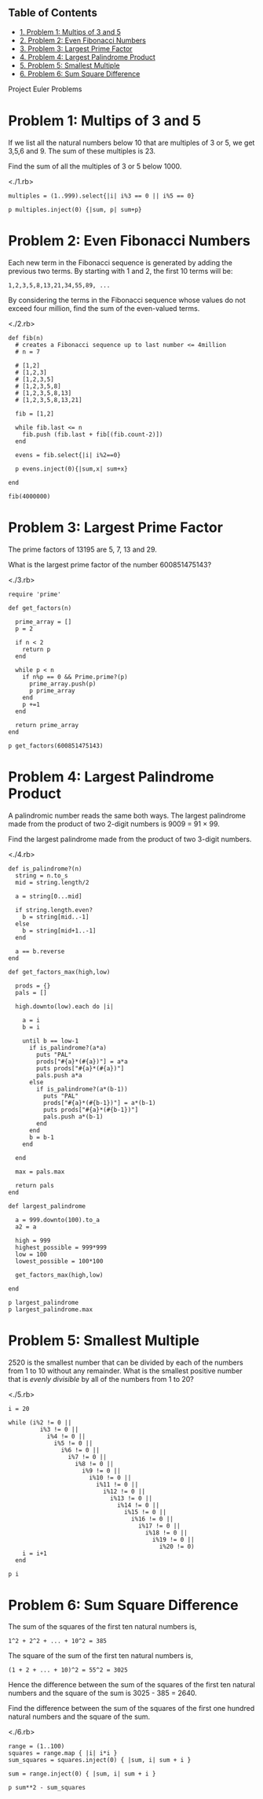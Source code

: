 <div id="table-of-contents">
<h2>Table of Contents</h2>
<div id="text-table-of-contents">
<ul>
<li><a href="#sec-1">1. Problem 1: Multips of 3 and 5</a></li>
<li><a href="#sec-2">2. Problem 2: Even Fibonacci Numbers</a></li>
<li><a href="#sec-3">3. Problem 3: Largest Prime Factor</a></li>
<li><a href="#sec-4">4. Problem 4: Largest Palindrome Product</a></li>
<li><a href="#sec-5">5. Problem 5: Smallest Multiple</a></li>
<li><a href="#sec-6">6. Problem 6: Sum Square Difference</a></li>
</ul>
</div>
</div>

Project Euler Problems

# Problem 1: Multips of 3 and 5<a id="sec-1" name="sec-1"></a>

If we list all the natural numbers below 10 that are multiples of 3 or 5, we 
get 3,5,6 and 9. The sum of these multiples is 23.

Find the sum of all the multiples of 3 or 5 below 1000.

<./1.rb>

    multiples = (1..999).select{|i| i%3 == 0 || i%5 == 0}
    
    p multiples.inject(0) {|sum, p| sum+p}

# Problem 2: Even Fibonacci Numbers<a id="sec-2" name="sec-2"></a>

Each new term in the Fibonacci sequence is generated by adding the previous 
two terms. By starting with 1 and 2, the first 10 terms will be:

    1,2,3,5,8,13,21,34,55,89, ...

By considering the terms in the Fibonacci sequence whose values do not exceed 
four million, find the sum of the even-valued terms.

<./2.rb>

    def fib(n)
      # creates a Fibonacci sequence up to last number <= 4million
      # n = 7
    
      # [1,2]
      # [1,2,3]
      # [1,2,3,5]
      # [1,2,3,5,8]
      # [1,2,3,5,8,13]
      # [1,2,3,5,8,13,21]
    
      fib = [1,2]
    
      while fib.last <= n
        fib.push (fib.last + fib[(fib.count-2)])
      end
    
      evens = fib.select{|i| i%2==0}
    
      p evens.inject(0){|sum,x| sum+x}
    
    end
    
    fib(4000000)

# Problem 3: Largest Prime Factor<a id="sec-3" name="sec-3"></a>

The prime factors of 13195 are 5, 7, 13 and 29.

What is the largest prime factor of the number 600851475143?

<./3.rb>

    require 'prime'
    
    def get_factors(n)
    
      prime_array = []
      p = 2
    
      if n < 2
        return p
      end
    
      while p < n
        if n%p == 0 && Prime.prime?(p)
          prime_array.push(p)
          p prime_array
        end
        p +=1
      end
    
      return prime_array
    end
    
    p get_factors(600851475143)

# Problem 4: Largest Palindrome Product<a id="sec-4" name="sec-4"></a>

A palindromic number reads the same both ways. The largest palindrome made
from the product of two 2-digit numbers is 9009 = 91 × 99.

Find the largest palindrome made from the product of two 3-digit numbers.

<./4.rb>

    def is_palindrome?(n)
      string = n.to_s
      mid = string.length/2
    
      a = string[0...mid]
    
      if string.length.even? 
        b = string[mid..-1]
      else
        b = string[mid+1..-1]
      end
    
      a == b.reverse
    end
    
    def get_factors_max(high,low)
    
      prods = {}
      pals = []
    
      high.downto(low).each do |i|
    
        a = i
        b = i
    
        until b == low-1
          if is_palindrome?(a*a)
            puts "PAL"
            prods["#{a}*(#{a})"] = a*a
            puts prods["#{a}*(#{a})"]
            pals.push a*a
          else
            if is_palindrome?(a*(b-1))
              puts "PAL"
              prods["#{a}*(#{b-1})"] = a*(b-1)
              puts prods["#{a}*(#{b-1})"]
              pals.push a*(b-1)
            end
          end
          b = b-1
        end
    
      end
    
      max = pals.max
    
      return pals
    end
    
    def largest_palindrome
    
      a = 999.downto(100).to_a
      a2 = a
    
      high = 999
      highest_possible = 999*999
      low = 100
      lowest_possible = 100*100
    
      get_factors_max(high,low)
    
    end
    
    p largest_palindrome
    p largest_palindrome.max

# Problem 5: Smallest Multiple<a id="sec-5" name="sec-5"></a>

2520 is the smallest number that can be divided by each of the numbers 
from 1 to 10 without any remainder. What is the smallest positive number that
is *evenly divisible* by all of the numbers from 1 to 20?

<./5.rb>

    i = 20
    
    while (i%2 != 0 ||
             i%3 != 0 ||
               i%4 != 0 ||
                 i%5 != 0 ||
                   i%6 != 0 ||
                     i%7 != 0 ||
                       i%8 != 0 ||
                         i%9 != 0 ||
                           i%10 != 0 ||
                             i%11 != 0 ||
                               i%12 != 0 ||
                                 i%13 != 0 ||
                                   i%14 != 0 ||
                                     i%15 != 0 ||
                                       i%16 != 0 ||
                                         i%17 != 0 ||
                                           i%18 != 0 ||
                                             i%19 != 0 ||
                                               i%20 != 0) 
        i = i+1
      end
    
    p i

# Problem 6: Sum Square Difference<a id="sec-6" name="sec-6"></a>

The sum of the squares of the first ten natural numbers is,

    1^2 + 2^2 + ... + 10^2 = 385

The square of the sum of the first ten natural numbers is,

    (1 + 2 + ... + 10)^2 = 55^2 = 3025

Hence the difference between the sum of the squares of the first ten natural 
numbers and the square of the sum is 3025 - 385 = 2640.

Find the difference between the sum of the squares of the first one hundred 
natural numbers and the square of the sum.

<./6.rb>

    range = (1..100)
    squares = range.map { |i| i*i }
    sum_squares = squares.inject(0) { |sum, i| sum + i }
    
    sum = range.inject(0) { |sum, i| sum + i }
    
    p sum**2 - sum_squares
